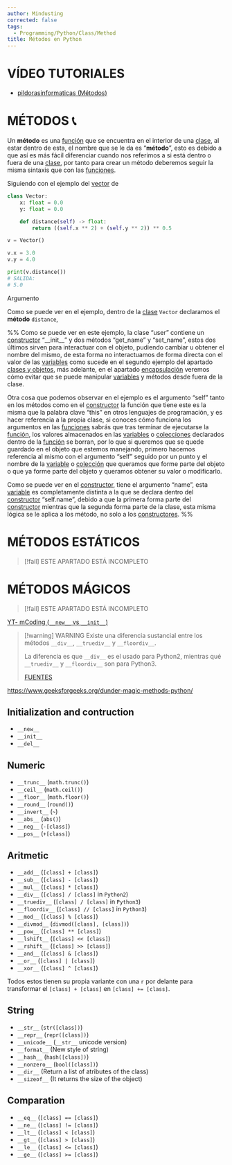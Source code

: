 ```yaml
---
author: Mindusting
corrected: false
tags:
  - Programming/Python/Class/Method
title: Métodos en Python
---
```


# VÍDEO TUTORIALES

- [pildorasinformaticas (Métodos)](https://youtu.be/Y_SiIgxc-xI?list=PLU8oAlHdN5BlvPxziopYZRd55pdqFwkeS)

# MÉTODOS 📞

Un **método** es una [función](../py_function.md) que se encuentra en el interior de una [clase](../py_class.md), al estar dentro de esta, el nombre que se le da es “**método**”, esto es debido a que así es más fácil diferenciar cuando nos referimos a si está dentro o fuera de una [clase](../py_class.md), por tanto para crear un método deberemos seguir la misma sintaxis que con las [funciones](../py_function.md).

Siguiendo con el ejemplo del [vector](../../math/Vectors/vectors.md) de 

```py
class Vector:
    x: float = 0.0
    y: float = 0.0

    def distance(self) -> float:
        return ((self.x ** 2) + (self.y ** 2)) ** 0.5

v = Vector()

v.x = 3.0
v.y = 4.0

print(v.distance())
# SALIDA:
# 5.0
```

Argumento

Como se puede ver en el ejemplo, dentro de la [clase](../py_class.md) `Vector` declaramos el **método** `distance`, 

%%
Como se puede ver en este ejemplo, la clase “user” contiene un [constructor](https://docs.google.com/document/d/1bfVIpraB3qlcHawNTioFMllMpYmXXwx_zfCFDvGoWDY/edit#heading=h.9s3d3f1sd07) “\_\_init\_\_” y dos métodos “get_name” y “set_name”, estos dos últimos sirven para interactuar con el objeto, pudiendo cambiar u obtener el nombre del mismo, de esta forma no interactuamos de forma directa con el valor de las [variables](https://docs.google.com/document/d/1bfVIpraB3qlcHawNTioFMllMpYmXXwx_zfCFDvGoWDY/edit#heading=h.1b13qrr2gfco) como sucede en el segundo ejemplo del apartado [clases y objetos](https://docs.google.com/document/d/1bfVIpraB3qlcHawNTioFMllMpYmXXwx_zfCFDvGoWDY/edit#heading=h.t8yympz7nzi8), más adelante, en el apartado [encapsulación](https://docs.google.com/document/d/1bfVIpraB3qlcHawNTioFMllMpYmXXwx_zfCFDvGoWDY/edit#heading=h.i1s1jqwbzgn3) veremos cómo evitar que se puede manipular [variables](https://docs.google.com/document/d/1bfVIpraB3qlcHawNTioFMllMpYmXXwx_zfCFDvGoWDY/edit#heading=h.1b13qrr2gfco) y métodos desde fuera de la clase.

Otra cosa que podemos observar en el ejemplo es el argumento “self” tanto en los métodos como en el [constructor](https://docs.google.com/document/d/1bfVIpraB3qlcHawNTioFMllMpYmXXwx_zfCFDvGoWDY/edit#heading=h.9s3d3f1sd07) la función que tiene este es la misma que la palabra clave “this” en otros lenguajes de programación, y es hacer referencia a la propia clase, si conoces cómo funciona los argumentos en las [funciones](https://docs.google.com/document/d/1bfVIpraB3qlcHawNTioFMllMpYmXXwx_zfCFDvGoWDY/edit#heading=h.4ved63vk9qq0) sabrás que tras terminar de ejecutarse la [función](https://docs.google.com/document/d/1bfVIpraB3qlcHawNTioFMllMpYmXXwx_zfCFDvGoWDY/edit#heading=h.4ved63vk9qq0), los valores almacenados en las [variables](https://docs.google.com/document/d/1bfVIpraB3qlcHawNTioFMllMpYmXXwx_zfCFDvGoWDY/edit#heading=h.1b13qrr2gfco) o [colecciones](https://docs.google.com/document/d/1bfVIpraB3qlcHawNTioFMllMpYmXXwx_zfCFDvGoWDY/edit#heading=h.yxtkjlvtgt8z) declarados dentro de la [función](https://docs.google.com/document/d/1bfVIpraB3qlcHawNTioFMllMpYmXXwx_zfCFDvGoWDY/edit#heading=h.4ved63vk9qq0) se borran, por lo que si queremos que se quede guardado en el objeto que estemos manejando, primero hacemos referencia al mismo con el argumento “self” seguido por un punto y el nombre de la [variable](https://docs.google.com/document/d/1bfVIpraB3qlcHawNTioFMllMpYmXXwx_zfCFDvGoWDY/edit#heading=h.1b13qrr2gfco) o [colección](https://docs.google.com/document/d/1bfVIpraB3qlcHawNTioFMllMpYmXXwx_zfCFDvGoWDY/edit#heading=h.yxtkjlvtgt8z) que queramos que forme parte del objeto o que ya forme parte del objeto y queramos obtener su valor o modificarlo.

Como se puede ver en el [constructor](https://docs.google.com/document/d/1bfVIpraB3qlcHawNTioFMllMpYmXXwx_zfCFDvGoWDY/edit#heading=h.9s3d3f1sd07), tiene el argumento “name”, esta [variable](https://docs.google.com/document/d/1bfVIpraB3qlcHawNTioFMllMpYmXXwx_zfCFDvGoWDY/edit#heading=h.1b13qrr2gfco) es completamente distinta a la que se declara dentro del [constructor](https://docs.google.com/document/d/1bfVIpraB3qlcHawNTioFMllMpYmXXwx_zfCFDvGoWDY/edit#heading=h.9s3d3f1sd07) “self.name”, debido a que la primera forma parte del [constructor](https://docs.google.com/document/d/1bfVIpraB3qlcHawNTioFMllMpYmXXwx_zfCFDvGoWDY/edit#heading=h.9s3d3f1sd07) mientras que la segunda forma parte de la clase, esta misma lógica se le aplica a los método, no solo a los [constructores](https://docs.google.com/document/d/1bfVIpraB3qlcHawNTioFMllMpYmXXwx_zfCFDvGoWDY/edit#heading=h.9s3d3f1sd07).
%%

# MÉTODOS ESTÁTICOS

>[!fail] ESTE APARTADO ESTÁ INCOMPLETO

# MÉTODOS MÁGICOS

>[!fail] ESTE APARTADO ESTÁ INCOMPLETO

[YT- mCoding (`__new__` vs `__init__`)](https://youtu.be/-zsV0_QrfTw)

> [!warning] WARNING
> Existe una diferencia sustancial entre los métodos `__div__`, `__truediv__` y `__floordiv__`.
> 
> La diferencia es que `__div__` es el usado para Python2, mientras qué `__truediv__` y `__floordiv__` son para Python3.
> 
> [FUENTES](https://stackoverflow.com/questions/29155829/operator-overloading-for-truediv-in-python)

<https://www.geeksforgeeks.org/dunder-magic-methods-python/>

## Initialization and contruction

- `__new__`
- `__init__`
- `__del__`

## Numeric

- `__trunc__` (`math.trunc()`)
- `__ceil__` (`math.ceil()`)
- `__floor__` (`math.floor()`)
- `__round__` (`round()`)
- `__invert__` (`~`)
- `__abs__` (`abs()`)
- `__neg__` (`-[class]`)
- `__pos__` (`+[class]`)

## Aritmetic

- `__add__` (`[class] + [class]`)
- `__sub__` (`[class] - [class]`)
- `__mul__` (`[class] * [class]`)
- `__div__` (`[class] / [class]` in `Python2`)
- `__truediv__` (`[class] / [class]` in `Python3`)
- `__floordiv__` (`[class] // [class]` in `Python3`)
- `__mod__` (`[class] % [class]`)
- `__divmod__` (`divmod([class], [class])`)
- `__pow__` (`[class] ** [class]`)
- `__lshift__` (`[class] << [class]`)
- `__rshift__` (`[class] >> [class]`)
- `__and__` (`[class] & [class]`)
- `__or__` (`[class] | [class]`)
- `__xor__` (`[class] ^ [class]`)

Todos estos tienen su propia variante con una `r` por delante para transformar el `[class] + [class]` en `[class] += [class]`.

## String

- `__str__` (`str([class])`)
- `__repr__` (`repr([class])`)
- `__unicode__` (`__str__` unicode version)
- `__format__` (New style of string)
- `__hash__` (`hash([class])`)
- `__nonzero__` (`bool([class])`)
- `__dir__` (Return a list of atributes of the class)
- `__sizeof__` (It returns the size of the object)

## Comparation

- `__eq__` (`[class] == [class]`)
- `__ne__` (`[class] != [class]`)
- `__lt__` (`[class] < [class]`)
- `__gt__` (`[class] > [class]`)
- `__le__` (`[class] <= [class]`)
- `__ge__` (`[class] >= [class]`)
